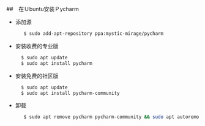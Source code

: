 ##　在Ｕbuntu安装Ｐycharm

* 添加源

   ```sh
      $ sudo add-apt-repository ppa:mystic-mirage/pycharm
   ```
* 安装收费的专业版
  
   ```sh
     $ sudo apt update
     $ sudo apt install pycharm
   ```

* 安装免费的社区版

   ```sh
     $ sudo apt update
     $ sudo apt install pycharm-community
   ```
  
* 卸载
 
   ```sh
      $ sudo apt remove pycharm pycharm-community && sudo apt autoremove
   ```

